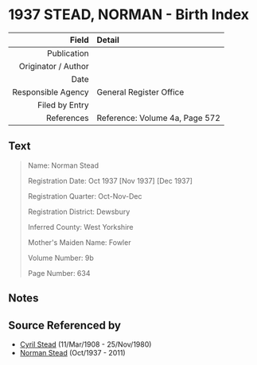 ﻿---
layout: page
permalink: /sources/s67874560
---

# 1937 STEAD, NORMAN - Birth Index

Field | Detail
---:|:---
Publication | 
Originator / Author | 
Date | 
Responsible Agency | General Register Office
Filed by Entry | 
References | Reference: Volume 4a, Page 572

## Text

> Name: Norman Stead
>
> Registration Date: Oct 1937 [Nov 1937] [Dec 1937]
>
> Registration Quarter: Oct-Nov-Dec
>
> Registration District: Dewsbury
>
> Inferred County: West Yorkshire
>
> Mother's Maiden Name: Fowler
>
> Volume Number: 9b
>
> Page Number: 634
>

## Notes


## Source Referenced by

* [Cyril Stead](../people/@61214710@-cyril-stead-b1908-3-11-d1980-11-25.md) (11/Mar/1908 - 25/Nov/1980)
* [Norman Stead](../people/@69808462@-norman-stead-b1937-10-d2011.md) (Oct/1937 - 2011)
